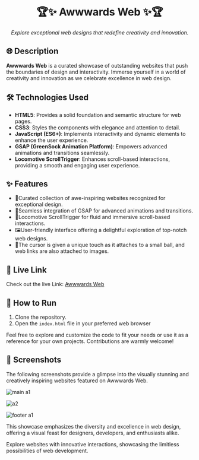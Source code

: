 <h1 align="center">
   🏆✨ Awwwards Web ✨🏆
</h1>

<p align="center">
  <em>Explore exceptional web designs that redefine creativity and innovation.</em>
</p>

## 🌐 Description

**Awwwards Web** is a curated showcase of outstanding websites that push the boundaries of design and interactivity. Immerse yourself in a world of creativity and innovation as we celebrate excellence in web design.

## 🛠️ Technologies Used

- **HTML5**: Provides a solid foundation and semantic structure for web pages.
- **CSS3**: Styles the components with elegance and attention to detail.
- **JavaScript (ES6+)**: Implements interactivity and dynamic elements to enhance the user experience.
- **GSAP (GreenSock Animation Platform)**: Empowers advanced animations and transitions seamlessly.
- **Locomotive ScrollTrigger**: Enhances scroll-based interactions, providing a smooth and engaging user experience.

## ✨ Features

- 📱Curated collection of awe-inspiring websites recognized for exceptional design.
- 🌈Seamless integration of GSAP for advanced animations and transitions.
- 🚀Locomotive ScrollTrigger for fluid and immersive scroll-based interactions.
- 🖼️User-friendly interface offering a delightful exploration of top-notch web designs.
- 🎨The cursor is given a unique touch as it attaches to a small ball, and web links are also attached to images.

## 🚀 Live Link

Check out the live Link: [Awwwards Web](https://kamaljuustdesign.netlify.app/)

## 🏃 How to Run

1. Clone the repository.
2. Open the `index.html` file in your preferred web browser

Feel free to explore and customize the code to fit your needs or use it as a reference for your own projects. Contributions are warmly welcome!

## 🌟 Screenshots

The following screenshots provide a glimpse into the visually stunning and creatively inspiring websites featured on Awwwards Web.


![main a1](https://github.com/Kamu08/Awwwards_website/assets/87929852/dbe1d100-8e33-4d7c-ab14-30fa7ffd7027)


![a2](https://github.com/Kamu08/Awwwards_website/assets/87929852/5e817fd6-8c22-4740-bee8-a07605ae568d)


![footer a1](https://github.com/Kamu08/Awwwards_website/assets/87929852/af64de5c-18d8-4a41-9b01-7dc03506e5dc)


This showcase emphasizes the diversity and excellence in web design, offering a visual feast for designers, developers, and enthusiasts alike.

Explore websites with innovative interactions, showcasing the limitless possibilities of web development.

</details>
